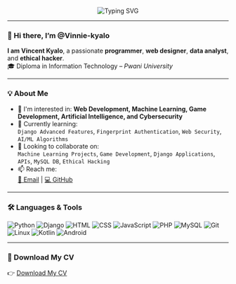 <!-- GitHub Banner Image -->


<p align="center">
  <img src="https://readme-typing-svg.demolab.com?font=Fira+Code&size=24&pause=1000&color=F7DF1E&center=true&vCenter=true&width=600&lines=I+am+a+passionate+programmer+and+web+designer;" alt="Typing SVG" />
</p>

---

### 👋 Hi there, I’m **@Vinnie-kyalo**

**I am Vincent Kyalo**, a passionate **programmer**, **web designer**, **data analyst**, and **ethical hacker**.  
🎓 Diploma in Information Technology – *Pwani University*

---

### 💡 About Me

- 👀 I'm interested in: **Web Development, Machine Learning, Game Development, Artificial Intelligence, and Cybersecurity**
- 🌱 Currently learning:  
  `Django Advanced Features`, `Fingerprint Authentication`, `Web Security`, `AI/ML Algorithms`
- 💞️ Looking to collaborate on:  
  `Machine Learning Projects`, `Game Development`, `Django Applications`, `APIs`, `MySQL DB`, `Ethical Hacking`
- 📫 Reach me:  
  [📧 Email](mailto:vinnykyalo9875@gmail.com) | [💻 GitHub](https://github.com/Vinnie-kyalo)

---

### 🛠️ Languages & Tools

![Python](https://img.shields.io/badge/-Python-3776AB?style=flat&logo=python&logoColor=white)
![Django](https://img.shields.io/badge/-Django-092E20?style=flat&logo=django&logoColor=white)
![HTML](https://img.shields.io/badge/-HTML5-E34F26?style=flat&logo=html5&logoColor=white)
![CSS](https://img.shields.io/badge/-CSS3-1572B6?style=flat&logo=css3&logoColor=white)
![JavaScript](https://img.shields.io/badge/-JavaScript-F7DF1E?style=flat&logo=javascript&logoColor=black)
![PHP](https://img.shields.io/badge/-PHP-777BB4?style=flat&logo=php&logoColor=white)
![MySQL](https://img.shields.io/badge/-MySQL-4479A1?style=flat&logo=mysql&logoColor=white)
![Git](https://img.shields.io/badge/-Git-F05032?style=flat&logo=git&logoColor=white)
![Linux](https://img.shields.io/badge/-Linux-FCC624?style=flat&logo=linux&logoColor=black)
![Kotlin](https://img.shields.io/badge/-Kotlin-0095D5?style=flat&logo=kotlin&logoColor=white)
![Android](https://img.shields.io/badge/-Android-3DDC84?style=flat&logo=android&logoColor=white)

---

### 📄 Download My CV

👉 [Download My CV](https://github.com/Vinnie-kyalo/updated_portfolio/blob/master/assets/documents/cv.pdf)
